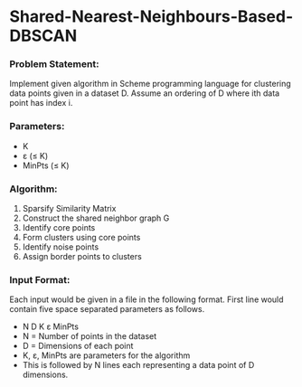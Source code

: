 <h1>Shared-Nearest-Neighbours-Based-DBSCAN</h1>

<h3>Problem Statement:</h3>

Implement given algorithm in Scheme programming language for clustering data points given in a dataset D. Assume an ordering of D where ith data point has index i.

<h3>Parameters:</h3>

* K
* ε (≤ K)
* MinPts (≤ K)

<h3>Algorithm:</h3>

1. Sparsify Similarity Matrix
2. Construct the shared neighbor graph G
3. Identify core points
4. Form clusters using core points
5. Identify noise points
6. Assign border points to clusters

<h3>Input Format:</h3>

Each input would be given in a file in the following format. First line would contain five space
separated parameters as follows.
* N D K ε MinPts
* N = Number of points in the dataset
* D = Dimensions of each point
* K, ε, MinPts are parameters for the algorithm
* This is followed by N lines each representing a data point of D dimensions.

